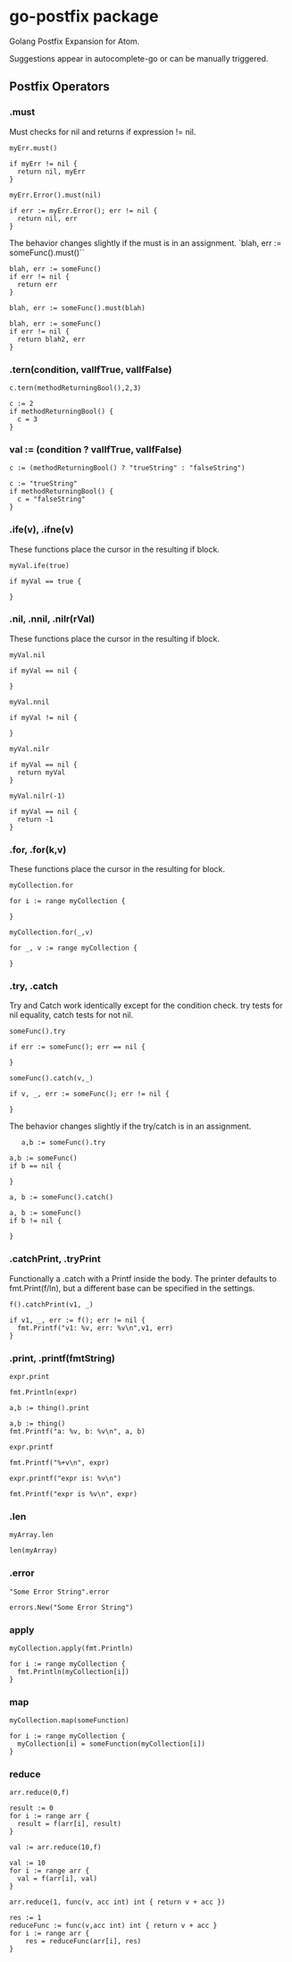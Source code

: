 # go-postfix package

Golang Postfix Expansion for Atom.

Suggestions appear in autocomplete-go or can be manually triggered.

## Postfix Operators

### .must
Must checks for nil and returns if expression != nil.


`myErr.must()`
```
if myErr != nil {
  return nil, myErr
}
```

`myErr.Error().must(nil)`
```
if err := myErr.Error(); err != nil {
  return nil, err
}
```

The behavior changes slightly if the must is in an assignment.
`blah, err := someFunc().must()``
```
blah, err := someFunc()
if err != nil {
  return err
}
```

`blah, err := someFunc().must(blah)`
```
blah, err := someFunc()
if err != nil {
  return blah2, err
}
```

### .tern(condition, valIfTrue, valIfFalse)
`c.tern(methodReturningBool(),2,3)`
```
c := 2
if methodReturningBool() {
  c = 3
}
```

### val := (condition ? valIfTrue, valIfFalse)
`c := (methodReturningBool() ? "trueString" : "falseString")`
```
c := "trueString"
if methodReturningBool() {
  c = "falseString"
}
```

### .ife(v), .ifne(v)
These functions place the cursor in the resulting if block.

`myVal.ife(true)`
```
if myVal == true {

}
```

### .nil, .nnil, .nilr(rVal)
These functions place the cursor in the resulting if block.

`myVal.nil`
```
if myVal == nil {

}
```


`myVal.nnil`
```
if myVal != nil {

}
```

`myVal.nilr`
```
if myVal == nil {
  return myVal
}
```

`myVal.nilr(-1)`
```
if myVal == nil {
  return -1
}
```

### .for, .for(k,v)
These functions place the cursor in the resulting for block.

`myCollection.for`
```
for i := range myCollection {

}
```

`myCollection.for(_,v)`
```
for _, v := range myCollection {

}
```

### .try, .catch
Try and Catch work identically except for the condition check. try tests for nil equality, catch tests for not nil.

`someFunc().try`
```
if err := someFunc(); err == nil {

}
```

`someFunc().catch(v,_)`
```
if v, _, err := someFunc(); err != nil {

}
```
The behavior changes slightly if the try/catch is in an assignment.

`	a,b := someFunc().try`
```
a,b := someFunc()
if b == nil {

}
```

`a, b := someFunc().catch()`
```
a, b := someFunc()
if b != nil {

}
```

### .catchPrint, .tryPrint
Functionally a .catch with a Printf inside the body. The printer defaults to fmt.Print(f/ln), but a different base can be specified in the settings.

`f().catchPrint(v1, _)`
```
if v1, _, err := f(); err != nil {
  fmt.Printf("v1: %v, err: %v\n",v1, err)
}
```


### .print, .printf(fmtString)
`expr.print`
```
fmt.Println(expr)
```

`a,b := thing().print`
```
a,b := thing()
fmt.Printf("a: %v, b: %v\n", a, b)
```

`expr.printf`
```
fmt.Printf("%+v\n", expr)
```

`expr.printf("expr is: %v\n")`
```
fmt.Printf("expr is %v\n", expr)
```

### .len
`myArray.len`
```
len(myArray)
```

### .error
`"Some Error String".error`
```
errors.New("Some Error String")
```

### apply
`myCollection.apply(fmt.Println)`
```
for i := range myCollection {
  fmt.Println(myCollection[i])
}
```

### map
`myCollection.map(someFunction)`
```
for i := range myCollection {
  myCollection[i] = someFunction(myCollection[i])
}
```

### reduce
`arr.reduce(0,f)`
```
result := 0
for i := range arr {
  result = f(arr[i], result)
}
```

`val := arr.reduce(10,f)`
```
val := 10
for i := range arr {
  val = f(arr[i], val)
}
```


`arr.reduce(1, func(v, acc int) int { return v + acc })`
```
res := 1
reduceFunc := func(v,acc int) int { return v + acc }
for i := range arr {
	res = reduceFunc(arr[i], res)
}
```
